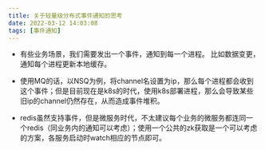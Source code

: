 ```yaml
---
title: 关于轻量级分布式事件通知的思考
date: 2022-03-12 14:03:08
tags: [事件通知]
---
```


+ 有些业务场景，我们需要发出一个事件，通知到每一个进程。
比如数据变更，通知每个进程更新本地缓存。

+ 使用MQ的话，以NSQ为例，将channel名设置为ip，那么每个进程都会收到这个事件；但是目前现在是k8s的时代，使用k8s部署进程，那么会导致某些旧ip的channel仍然存在，从而造成事件堆积。

+ redis虽然支持事件，但是微服务时代，不太建议每个业务的微服务都连同一个redis（同业务内的通知可以考虑）；使用一个公共的zk获取是一个可以考虑的方案，各服务启动时watch相应的节点即可。